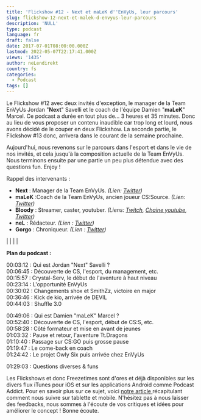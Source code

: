 ```yaml
---
title: 'Flickshow #12 - Next et maLeK d''EnVyUs, leur parcours'
slug: flickshow-12-next-et-malek-d-envyus-leur-parcours
description: 'NULL'
type: podcast
language: fr
draft: false
date: 2017-07-01T08:00:00.000Z
lastmod: 2022-05-07T22:17:41.000Z
views: '1435'
author: neLendirekt
country: fs
categories:
  - Podcast
tags: []
---
```

Le Flickshow #12 avec deux invités d'exception, le manager de la Team EnVyUs Jordan "**Next**" Savelli et le coach de l'équipe Damien "**maLeK**" Marcel. Ce podcast a durée en tout plus de... 3 heures et 35 minutes. Donc au lieu de vous proposer un contenu inaudible car trop long et lourd, nous avons décidé de le couper en deux Flickshow. La seconde partie, le Flickshow #13 donc, arrivera dans le courant de la semaine prochaine.

Aujourd'hui, nous revenons sur le parcours dans l'esport et dans le vie de nos invités, et cela jusqu'à la composition actuelle de la Team EnVyUs. Nous terminons ensuite par une partie un peu plus détendue avec des questions fun. Enjoy !

Rappel des intervenants :

* **Next** : Manager de la Team EnVyUs. _(Lien: [Twitter](https://twitter.com/nV%5FNextCS))_
* **maLeK** :Coach de la Team EnVyUs, ancien joueur CS:Source. _(Lien: [Twitter](https://twitter.com/nV%5FmaLeK))_
* **Bloody** : Streamer, caster, youtuber. _(Liens: [Twitch](https://www.twitch.tv/bloodysusu%5F), [Chaine youtube](https://www.youtube.com/channel/UCC0NyiY%5FPHwuLtmH5hloHUw), [Twitter](https://twitter.com/bloodySuSu))_
* **neL** : Rédacteur. _(Lien : [Twitter](https://twitter.com/neLendirekt))_
* **Gorgo** : Chroniqueur. _(Lien : [Twitter](https://twitter.com/Gorgorot38))_

|  |
|  |

  
**Plan du podcast :**

00:03:12 : Qui est Jordan "Next" Savelli ?  
00:06:45 : Découverte de CS, l'esport, du management, etc.  
00:15:57 : Crystal-Serv, le début de l'aventure à haut niveau  
00:23:14 : L'opportunité EnVyUs  
00:30:02 : Changements shox et SmithZz, victoire en major  
00:36:46 : Kick de kio, arrivée de DEVIL  
00:44:03 : Shuffle 3.0

00:49:06 : Qui est Damien "maLeK" Marcel ?  
00:52:40 : Découverte de CS, l'esport, début de CS:S, etc.  
00:58:28 : Côté formateur et mise en avant de jeunes  
01:03:32 : Pause et retour, l'aventure Tt.Dragons  
01:10:40 : Passage sur CS:GO puis grosse pause  
01:19:47 : Le come-back en coach  
01:24:42 : Le projet Owly Six puis arrivée chez EnVyUs

01:29:03 : Questions diverses & funs

Les Flickshows et donc Freezetimes sont d'ores et déjà disponibles sur les divers flux iTunes pour iOS et sur les applications Android comme Podcast Addict. Pour en savoir plus sur ce sujet, voici [notre article ](https:///flash/comment-ecouter-le-flickshow-sur-telephone-et-tablette/209)récapitulant comment nous suivre sur tablette et mobile. N'hésitez pas à nous laisser des feedbacks, nous sommes à l'écoute de vos critiques et idées pour améliorer le concept ! Bonne écoute.
